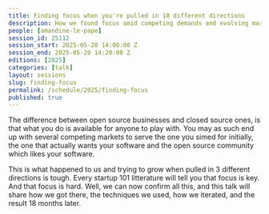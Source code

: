 ```yaml
---
title: Finding focus when you're pulled in 10 different directions
description: How we found focus amid competing demands and evolving markets.
people: [amandine-le-pape]
session_id: 25112
session_start: 2025-05-20 14:00:00 Z
session_end: 2025-05-20 14:20:00 Z
editions: [2025]
categories: [talk]
layout: sessions
slug: finding-focus
permalink: /schedule/2025/finding-focus
published: true
---
```


The difference between open source businesses and closed source ones, is that what you do is available for 
anyone to play with. You may as such end up with several competing markets to serve the one you simed for 
initially, the one that actually wants your software and the open source community which likes your software. 

This is what happened to us and trying to grow when pulled in 3 different directions is tough. Every startup 101 
litterature will tell you that focus is key. And that focus is hard. Well, we can now confirm all this, and this 
talk will share how we got there, the techniques we used, how we iterated, and the result 18 months later.

